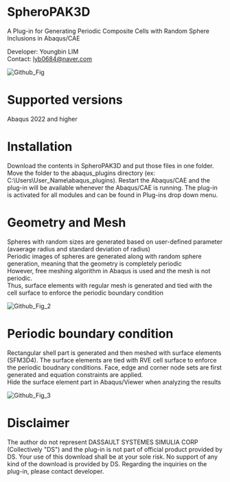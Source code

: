 # SpheroPAK3D
A Plug-in for Generating Periodic Composite Cells with Random Sphere Inclusions in Abaqus/CAE

Developer: Youngbin LIM <br>
Contact: lyb0684@naver.com

![Github_Fig](https://github.com/user-attachments/assets/bb6609c8-fb16-44e2-9507-a87ced5df065)

# Supported versions
Abaqus 2022 and higher

# Installation
Download the contents in SpheroPAK3D and put those files in one folder. Move the folder to the abaqus_plugins directory (ex: C:\Users\User_Name\abaqus_plugins). Restart the Abaqus/CAE and the plug-in will be available whenever the Abaqus/CAE is running. The plug-in is activated for all modules and can be found in Plug-ins drop down menu.

# Geometry and Mesh
Spheres with random sizes are generated based on user-defined parameter (avaerage radius and standard deviation of radius) <br>
Periodic images of spheres are generated along with random sphere generation, meaning that the geometry is completely periodic <br> However, free meshing algorithm in Abaqus is used and the mesh is not periodic. <br>
Thus, surface elements with regular mesh is generated and tied with the cell surface to enforce the periodic boundary condition <br>

![Github_Fig_2](https://github.com/user-attachments/assets/280ba2e4-bf56-49a5-bc3c-5ab5d0d27ed3)


# Periodic boundary condition
Rectangular shell part is generated and then meshed with surface elements (SFM3D4). The surface elements are tied with RVE cell surface to enforce the periodic boudnary conditions. Face, edge and corner node sets are first generated and equation constraints are applied. <br> Hide the surface element part in Abaqus/Viewer when analyzing the results

![Github_Fig_3](https://github.com/user-attachments/assets/b6bd69f2-9500-46f9-a3ea-978e2561a142)


# Disclaimer
The author do not represent DASSAULT SYSTEMES SIMULIA CORP (Collectively "DS") and the plug-in is not part of official product provided by DS. Your use of this download shall be at your sole risk. No support of any kind of the download is provided by DS. Regarding the inquiries on the plug-in, please contact developer.
